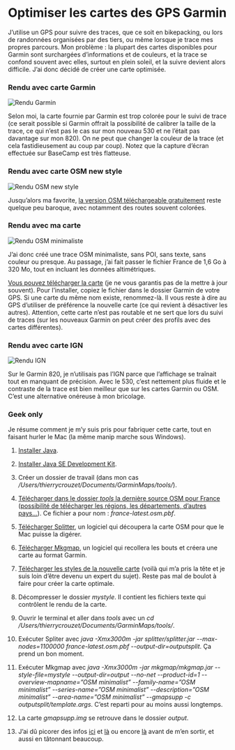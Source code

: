 # Optimiser les cartes des GPS Garmin

J’utilise un GPS pour suivre des traces, que ce soit en bikepacking, ou lors de randonnées organisées par des tiers, ou même lorsque je trace mes propres parcours. Mon problème : la plupart des cartes disponibles pour Garmin sont surchargées d’informations et de couleurs, et la trace se confond souvent avec elles, surtout en plein soleil, et la suivre devient alors difficile. J’ai donc décidé de créer une carte optimisée.<span id="more-55815"></span>

### Rendu avec carte Garmin

![Rendu Garmin](https://tcrouzet.com/images_tc/2020/10/newmap-garmin.jpg)

Selon moi, la carte fournie par Garmin est trop colorée pour le suivi de trace (ce serait possible si Garmin offrait la possibilité de calibrer la taille de la trace, ce qui n’est pas le cas sur mon nouveau 530 et ne l’était pas davantage sur mon 820). On ne peut que changer la couleur de la trace (et cela fastidieusement au coup par coup). Notez que la capture d’écran effectuée sur BaseCamp est très flatteuse.

### Rendu avec carte OSM new style

![Rendu OSM new style](https://tcrouzet.com/images_tc/2020/10/newmap-newstyle.jpg)

Jusqu’alors ma favorite, [la version OSM téléchargeable gratuitement](http://garmin.openstreetmap.nl/) reste quelque peu baroque, avec notamment des routes souvent colorées.

### Rendu avec ma carte

![Rendu OSM minimaliste](https://tcrouzet.com/images_tc/2020/10/newmap-minimalist.jpg)

J’ai donc créé une trace OSM minimaliste, sans POI, sans texte, sans couleur ou presque. Au passage, j’ai fait passer le fichier France de 1,6 Go à 320 Mo, tout en incluant les données altimétriques.

[Vous pouvez télécharger la carte](https://mega.nz/file/19FliI6a#sCYLfnpTCWx99PMWHVEUaq-IARhWUgK21BnswbvXXjQ) (je ne vous garantis pas de la mettre à jour souvent). Pour l’installer, copiez le fichier dans le dossier Garmin de votre GPS. Si une carte du même nom existe, renommez-là. Il vous reste à dire au GPS d’utiliser de préférence la nouvelle carte (ce qui revient à désactiver les autres). Attention, cette carte n’est pas routable et ne sert que lors du suivi de traces (sur les nouveaux Garmin on peut créer des profils avec des cartes différentes).

### Rendu avec carte IGN

![Rendu IGN](https://tcrouzet.com/images_tc/2020/10/newmap-ign.jpg)

Sur le Garmin 820, je n’utilisais pas l’IGN parce que l’affichage se traînait tout en manquant de précision. Avec le 530, c’est nettement plus fluide et le contraste de la trace est bien meilleur que sur les cartes Garmin ou OSM. C’est une alternative onéreuse à mon bricolage.

### Geek only

Je résume comment je m’y suis pris pour fabriquer cette carte, tout en faisant hurler le Mac (la même manip marche sous Windows).

1. [Installer Java](https://www.java.com/fr/download/).

2. [Installer Java SE Development Kit](https://www.oracle.com/java/technologies/javase-jdk15-downloads.html).

3. Créer un dossier de travail (dans mon cas */Users/thierrycrouzet/Documents/GarminMaps/tools/*).

4. [Télécharger dans le dossier *tools* la dernière source OSM pour France](https://download.geofabrik.de/europe/france.html) ([possibilité de télécharger les régions, les départements, d’autres pays…](http://download.openstreetmap.fr/extracts/europe/)). Ce fichier a pour nom : *france-latest.osm.pbf*.

5. [Télécharger Splitter](http://www.mkgmap.org.uk/download/splitter.html), un logiciel qui découpera la carte OSM pour que le Mac puisse la digérer.

6. [Télécharger Mkgmap](http://www.mkgmap.org.uk/download/mkgmap.html), un logiciel qui recollera les bouts et créera une carte au format Garmin.

7. [Télécharger les styles de la nouvelle carte](https://mega.nz/file/RplyUa7L#DZtAnF6QgfrxCWEquqLv0rAyeDAopUPBH-De1C_xscY) (voilà qui m’a pris la tête et je suis loin d’être devenu un expert du sujet). Reste pas mal de boulot à faire pour créer la carte optimale.

8. Décompresser le dossier *mystyle*. Il contient les fichiers texte qui contrôlent le rendu de la carte.

9. Ouvrir le terminal et aller dans *tools* avec un *cd /Users/thierrycrouzet/Documents/GarminMaps/tools/*.

10. Exécuter Spliter avec *java -Xmx3000m -jar splitter/splitter.jar --max-nodes=1100000 france-latest.osm.pbf --output-dir=outputsplit*. Ça prend un bon moment.

11. Exécuter Mkgmap avec *java -Xmx3000m -jar mkgmap/mkgmap.jar --style-file=mystyle --output-dir=output --no-net --product-id=1 --overview-mapname=”OSM minimalist” --family-name=”OSM minimalist” --series-name=”OSM minimalist” --description=”OSM minimalist” --area-name=”OSM minimalist” --gmapsupp -c outputsplit/template.args*. C’est reparti pour au moins aussi longtemps.

12. La carte *gmapsupp.img* se retrouve dans le dossier *output*.

13. J’ai dû picorer des infos [ici](https://wiki.openstreetmap.org/wiki/FR:Mkgmap) et [là](https://github.com/ligfietser/mkgmap-style-sheets) ou encore [là](https://www.cferrero.net/maps/guide_to_mkgmap_style_files.html) avant de m’en sortir, et aussi en tâtonnant beaucoup.